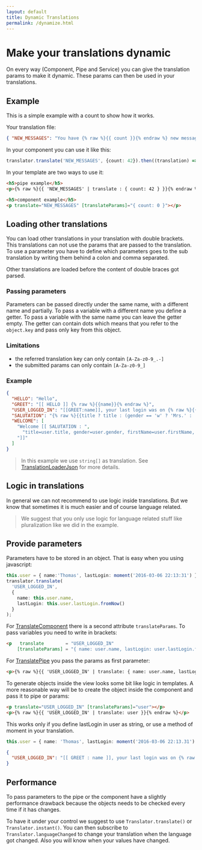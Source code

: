 ```yaml
---
layout: default
title: Dynamic Translations
permalink: /dynamize.html
---
```

# Make your translations dynamic

On every way (Component, Pipe and Service) you can give the translation params to make it dynamic. These params
can then be used in your translations.

## Example

This is a simple example with a count to show how it works.

Your translation file:

```json
{ "NEW_MESSAGES": "You have {% raw %}{{ count }}{% endraw %} new message{% raw %}{{ count == 1 ? '' : 's' }}{% endraw %}" }
```

In your component you can use it like this:

```ts
translator.translate('NEW_MESSAGES', {count: 42}).then((translation) => this.translation = translation);
```

In your template are two ways to use it:

```html
<h5>pipe example</h5>
<p>{% raw %}{{ 'NEW_MESSAGES' | translate : { count: 42 } }}{% endraw %}</p>

<h5>component example</h5>
<p translate="NEW_MESSAGES" [translateParams]="{ count: 0 }"></p>
```

## Loading other translations

You can load other translations in your translation with double brackets. This translations can not use the params that
are passed to the translation. To use a parameter you have to define which parameters goes to the sub translation by
writing them behind a colon and comma separated.

Other translations are loaded before the content of double braces got parsed.

### Passing parameters

Parameters can be passed directly under the same name, with a different name and partially. To pass a variable with a 
different name you define a getter. To pass a variable with the same name you can leave the getter empty. The getter
can contain dots which means that you refer to the `object.key` and pass only key from this object.

### Limitations
- the referred translation key can only contain `[A-Za-z0-9_.-]`
- the submitted params can only contain `[A-Za-z0-9_]`

### Example

```json
{
  "HELLO": "Hello",
  "GREET": "[[ HELLO ]] {% raw %}{{name}}{% endraw %}",
  "USER_LOGGED_IN": "[[GREET:name]], your last login was on {% raw %}{{lastLogin}}{% endraw %}",
  "SALUTATION": "{% raw %}{{title ? title : (gender == 'w' ? 'Mrs.' : 'Mr.')}} {{firstName}} {{lastName}}{% endraw %}",
  "WELCOME": [
    "Welcome [[ SALUTATION : ",
      "title=user.title, gender=user.gender, firstName=user.firstName, lastName=user.lastName",
    "]]"
  ]
}
```

> In this example we use `string[]` as translation. See [TranslationLoaderJson](TranslationLoaderJson.md) for more
> details.

## Logic in translations

In general we can not recommend to use logic inside translations. But we know that sometimes it is much easier and of
course language related.

> We suggest that you only use logic for language related stuff like pluralization like we did in the example.

## Provide parameters

Parameters have to be stored in an object. That is easy when you using javascript:

```ts
this.user = { name:'Thomas', lastLogin: moment('2016-03-06 22:13:31') };
translator.translate(
  'USER_LOGGED_IN', 
  { 
    name: this.user.name,
    lastLogin: this.user.lastLogin.fromNow()
  }
);
```

For [TranslateComponent](TranslateComponent.md) there is a second attribute `translateParams`. To pass variables
you need to write in brackets:

```html
<p   translate        = "USER_LOGGED_IN"
    [translateParams] = "{ name: user.name, lastLogin: user.lastLogin.fromNow() }"></p>
```

For [TranslatePipe](TranslatePipe.md) you pass the params as first parameter:

```html
<p>{% raw %}{{ 'USER_LOGGED_IN' | translate: { name: user.name, lastLogin: user.lastLogin.fromNow() } }}{% endraw %}</p>
```

To generate objects inside the view looks some bit like logic in templates. A more reasonable way will be to create
the object inside the component and pass it to pipe or params:

```html
<p translate="USER_LOGGED_IN" [translateParams]="user"></p>
<p>{% raw %}{{ 'USER_LOGGED_IN' | translate: user }}{% endraw %}</p>
```

This works only if you define lastLogin in user as string, or use a method of moment in your translation.

```ts
this.user = { name: 'Thomas', lastLogin: moment('2016-03-06 22:13.31').format('LLL') }
```

```json
{
  "USER_LOGGED_IN": "[[ GREET : name ]], your last login was on {% raw %}{{ lastLogin.format('LLL') }}{% endraw %}"
}
```

## Performance

To pass parameters to the pipe or the component have a slightly performance drawback because the objects needs to be
checked every time if it has changes.

To have it under your control we suggest to use `Translator.translate()` or `Translator.instant()`. You can
then subscribe to `Translator.languageChanged` to change your translation when the language got changed. Also you
will know when your values have changed.
